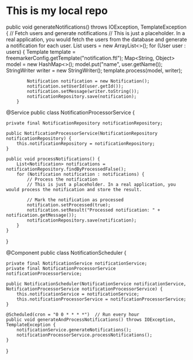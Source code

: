 # This is my local repo


public void generateNotifications() throws IOException, TemplateException {
        // Fetch users and generate notifications
        // This is just a placeholder. In a real application, you would fetch the users from the database and generate a notification for each user.
        List<User> users = new ArrayList<>();
        for (User user : users) {
            Template template = freemarkerConfig.getTemplate("notification.ftl");
            Map<String, Object> model = new HashMap<>();
            model.put("name", user.getName());
            StringWriter writer = new StringWriter();
            template.process(model, writer);

            Notification notification = new Notification();
            notification.setUserId(user.getId());
            notification.setMessage(writer.toString());
            notificationRepository.save(notification);
        }





@Service
public class NotificationProcessorService {

    private final NotificationRepository notificationRepository;

    public NotificationProcessorService(NotificationRepository notificationRepository) {
        this.notificationRepository = notificationRepository;
    }

    public void processNotifications() {
        List<Notification> notifications = notificationRepository.findByProcessedFalse();
        for (Notification notification : notifications) {
            // Process the notification
            // This is just a placeholder. In a real application, you would process the notification and store the result.

            // Mark the notification as processed
            notification.setProcessed(true);
            notification.setResult("Processed notification: " + notification.getMessage());
            notificationRepository.save(notification);
        }
    }
}







@Component
public class NotificationScheduler {

    private final NotificationService notificationService;
    private final NotificationProcessorService notificationProcessorService;

    public NotificationScheduler(NotificationService notificationService, NotificationProcessorService notificationProcessorService) {
        this.notificationService = notificationService;
        this.notificationProcessorService = notificationProcessorService;
    }

    @Scheduled(cron = "0 0 * * * *")  // Run every hour
    public void generateAndProcessNotifications() throws IOException, TemplateException {
        notificationService.generateNotifications();
        notificationProcessorService.processNotifications();
    }
}
